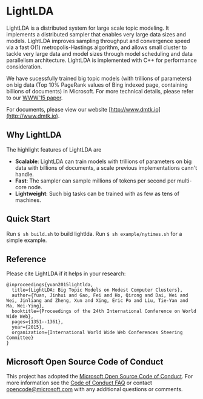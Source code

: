 # LightLDA

LightLDA is a distributed system for large scale topic modeling. It implements a distributed sampler that enables very large data sizes and models. LightLDA improves sampling throughput and convergence speed via a fast O(1) metropolis-Hastings algorithm, and allows small cluster to tackle very large data and model sizes through model scheduling and data parallelism architecture. LightLDA is implemented with C++ for performance consideration.

We have sucessfully trained big topic models (with trillions of parameters) on big data (Top 10% PageRank values of Bing indexed page, containing billions of documents) in Microsoft. For more technical details, please refer to our [WWW'15 paper](http://www.www2015.it/documents/proceedings/proceedings/p1351.pdf). 

For documents, please view our website [http://www.dmtk.io](http://www.dmtk.io).

## Why LightLDA

The highlight features of LightLDA are

* **Scalable**: LightLDA can train models with trillions of parameters on big data with billions of documents, a scale previous implementations cann't handle. 
* **Fast**: The sampler can sample millions of tokens per second per multi-core node.
* **Lightweight**: Such big tasks can be trained with as few as tens of machines.

## Quick Start

Run ``` $ sh build.sh ``` to build lightlda.
Run ``` $ sh example/nytimes.sh ``` for a simple example.


## Reference

Please cite LightLDA if it helps in your research:

```
@inproceedings{yuan2015lightlda,
  title={LightLDA: Big Topic Models on Modest Computer Clusters},
  author={Yuan, Jinhui and Gao, Fei and Ho, Qirong and Dai, Wei and Wei, Jinliang and Zheng, Xun and Xing, Eric Po and Liu, Tie-Yan and Ma, Wei-Ying},
  booktitle={Proceedings of the 24th International Conference on World Wide Web},
  pages={1351--1361},
  year={2015},
  organization={International World Wide Web Conferences Steering Committee}
}
```

Microsoft Open Source Code of Conduct
------------

This project has adopted the [Microsoft Open Source Code of Conduct](https://opensource.microsoft.com/codeofconduct/). For more information see the [Code of Conduct FAQ](https://opensource.microsoft.com/codeofconduct/faq/) or contact [opencode@microsoft.com](mailto:opencode@microsoft.com) with any additional questions or comments.
